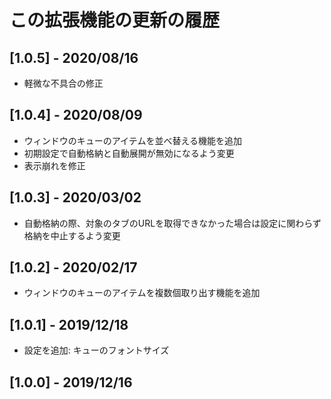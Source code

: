 
# この拡張機能の更新の履歴

## [1.0.5] - 2020/08/16

* 軽微な不具合の修正

## [1.0.4] - 2020/08/09

* ウィンドウのキューのアイテムを並べ替える機能を追加
* 初期設定で自動格納と自動展開が無効になるよう変更
* 表示崩れを修正

## [1.0.3] - 2020/03/02

* 自動格納の際、対象のタブのURLを取得できなかった場合は設定に関わらず格納を中止するよう変更

## [1.0.2] - 2020/02/17

* ウィンドウのキューのアイテムを複数個取り出す機能を追加

## [1.0.1] - 2019/12/18

* 設定を追加: キューのフォントサイズ

## [1.0.0] - 2019/12/16
